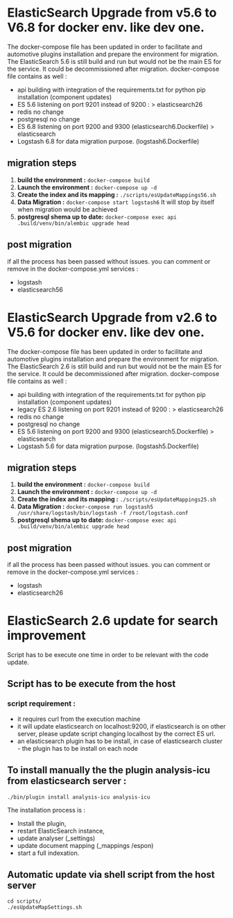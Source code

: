 # ElasticSearch Upgrade from v5.6 to V6.8 for docker env. like dev one.

The docker-compose file has been updated in order to facilitate and automotive plugins installation and prepare the environment for migration.
The ElasticSearch 5.6 is still build and run but would not be the main ES for the service. It could be decommissioned after migration. 
docker-compose file contains as well :

- api building with integration of the requirements.txt for python pip installation (component updates)
- ES 5.6 listening on port 9201 instead of 9200 : > elasticsearch26
- redis no change
- postgresql no change
- ES 6.8 listening on port 9200 and 9300 (elasticsearch6.Dockerfile) > elasticsearch
- Logstash 6.8 for data migration purpose. (logstash6.Dockerfile) 

## migration steps

 1. **build the environment :**  ` docker-compose build `
 2. **Launch the environment :** ` docker-compose up -d `
 3. **Create the index and its mapping :** `./scripts/esUpdateMappings56.sh` 
 4. **Data Migration :** `docker-compose start logstash6` It will stop by itself when migration would be achieved
 5. **postgresql shema up to date:** `docker-compose exec api .build/venv/bin/alembic upgrade head`

## post migration

if all the process has been passed without issues. you can comment or remove in the docker-compose.yml services :
- logstash
- elasticsearch56

# ElasticSearch Upgrade from v2.6 to V5.6 for docker env. like dev one.

The docker-compose file has been updated in order to facilitate and automotive plugins installation and prepare the environment for migration.
The ElasticSearch 2.6 is still build and run but would not be the main ES for the service. It could be decommissioned after migration. 
docker-compose file contains as well :

- api building with integration of the requirements.txt for python pip installation (component updates)
- legacy ES 2.6 listening on port 9201 instead of 9200 : > elasticsearch26
- redis no change
- postgresql no change
- ES 5.6 listening on port 9200 and 9300 (elasticsearch5.Dockerfile) > elasticsearch
- Logstash 5.6 for data migration purpose. (logstash5.Dockerfile) 

## migration steps

 1. **build the environment :**  ` docker-compose build `
 2. **Launch the environment :** ` docker-compose up -d `
 3. **Create the index and its mapping :** `./scripts/esUpdateMappings25.sh` 
 4. **Data Migration :** `docker-compose run logstash5 /usr/share/logstash/bin/logstash -f /root/logstash.conf`
 5. **postgresql shema up to date:** `docker-compose exec api .build/venv/bin/alembic upgrade head`

## post migration

if all the process has been passed without issues. you can comment or remove in the docker-compose.yml services :
- logstash
- elasticsearch26

# ElasticSearch 2.6 update for search improvement

Script has to be execute one time in order to be relevant with the code update. 

## Script has to be execute from the host

### script requirement : 
- it requires curl from the execution machine
- it will update elasticsearch on localhost:9200, if elasticsearch is on other server, please update script changing localhost by the correct ES url.
- an elasticsearch plugin has to be install, in case of elasticsearch cluster - the plugin has to be install on each node


## To install manually the the plugin analysis-icu from elasticsearch server :

```
./bin/plugin install analysis-icu analysis-icu
```

The installation process is :
- Install the plugin, 
- restart ElasticSearch instance, 
- update analyser (_settings)
- update document mapping (_mappings /espon)
- start a full indexation.

## Automatic update via shell script from the host server

```
cd scripts/
./esUpdateMapSettings.sh
```


